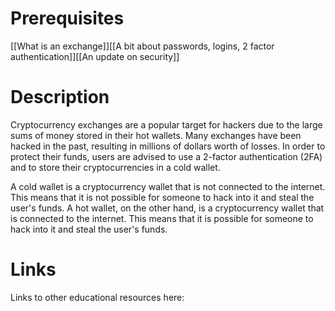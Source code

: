 # Prerequisites
[[What is an exchange]][[A bit about passwords, logins, 2 factor authentication]][[An update on security]]

# Description
  
Cryptocurrency exchanges are a popular target for hackers due to the large sums of money stored in their hot wallets. Many exchanges have been hacked in the past, resulting in millions of dollars worth of losses. In order to protect their funds, users are advised to use a 2-factor authentication (2FA) and to store their cryptocurrencies in a cold wallet.

A cold wallet is a cryptocurrency wallet that is not connected to the internet. This means that it is not possible for someone to hack into it and steal the user's funds. A hot wallet, on the other hand, is a cryptocurrency wallet that is connected to the internet. This means that it is possible for someone to hack into it and steal the user's funds.

# Links
Links to other educational resources here: